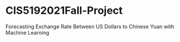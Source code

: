 # CIS5192021Fall-Project
Forecasting Exchange Rate Between US Dollars to Chinese Yuan with Machine Learning
